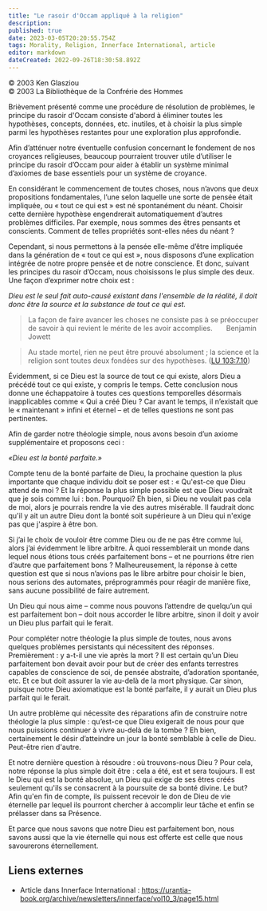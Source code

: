 ```yaml
---
title: "Le rasoir d'Occam appliqué à la religion"
description: 
published: true
date: 2023-03-05T20:20:55.754Z
tags: Morality, Religion, Innerface International, article
editor: markdown
dateCreated: 2022-09-26T18:30:58.892Z
---
```


<p class="v-card v-sheet theme--light gray lighten-3 px-2">© 2003 Ken Glasziou<br>© 2003 La Bibliothèque de la Confrérie des Hommes</p>


Brièvement présenté comme une procédure de résolution de problèmes, le principe du rasoir d'Occam consiste d'abord à éliminer toutes les hypothèses, concepts, données, etc. inutiles, et à choisir la plus simple parmi les hypothèses restantes pour une exploration plus approfondie.

Afin d’atténuer notre éventuelle confusion concernant le fondement de nos croyances religieuses, beaucoup pourraient trouver utile d’utiliser le principe du rasoir d’Occam pour aider à établir un système minimal d’axiomes de base essentiels pour un système de croyance.

En considérant le commencement de toutes choses, nous n’avons que deux propositions fondamentales, l’une selon laquelle une sorte de pensée était impliquée, ou « tout ce qui est » est né spontanément du néant. Choisir cette dernière hypothèse engendrerait automatiquement d’autres problèmes difficiles. Par exemple, nous sommes des êtres pensants et conscients. Comment de telles propriétés sont-elles nées du néant ?

Cependant, si nous permettons à la pensée elle-même d’être impliquée dans la génération de « tout ce qui est », nous disposons d’une explication intégrée de notre propre pensée et de notre conscience. Et donc, suivant les principes du rasoir d’Occam, nous choisissons le plus simple des deux. Une façon d’exprimer notre choix est :

_Dieu est le seul fait auto-causé existant dans l'ensemble de la réalité, il doit donc être la source et la substance de tout ce qui est._

> La façon de faire avancer les choses ne consiste pas à se préoccuper de savoir à qui revient le mérite de les avoir accomplies.
> &nbsp; &nbsp; &nbsp; Benjamin Jowett

> Au stade mortel, rien ne peut être prouvé absolument ; la science et la religion sont toutes deux fondées sur des hypothèses. (<a id="a26_129"></a>[LU 103:7.10](/fr/The_Urantia_Book/103#p7_10))

Évidemment, si ce Dieu est la source de tout ce qui existe, alors Dieu a précédé tout ce qui existe, y compris le temps. Cette conclusion nous donne une échappatoire à toutes ces questions temporelles désormais inapplicables comme « Qui a créé Dieu ? Car avant le temps, il n’existait que le « maintenant » infini et éternel – et de telles questions ne sont pas pertinentes.

Afin de garder notre théologie simple, nous avons besoin d’un axiome supplémentaire et proposons ceci :

_«Dieu est la bonté parfaite.»_

Compte tenu de la bonté parfaite de Dieu, la prochaine question la plus importante que chaque individu doit se poser est : « Qu'est-ce que Dieu attend de moi ? Et la réponse la plus simple possible est que Dieu voudrait que je sois comme lui : bon. Pourquoi? Eh bien, si Dieu ne voulait pas cela de moi, alors je pourrais rendre la vie des autres misérable. Il faudrait donc qu'il y ait un autre Dieu dont la bonté soit supérieure à un Dieu qui n'exige pas que j'aspire à être bon.

Si j’ai le choix de vouloir être comme Dieu ou de ne pas être comme lui, alors j’ai évidemment le libre arbitre. À quoi ressemblerait un monde dans lequel nous étions tous créés parfaitement bons – et ne pourrions être rien d’autre que parfaitement bons ? Malheureusement, la réponse à cette question est que si nous n’avions pas le libre arbitre pour choisir le bien, nous serions des automates, préprogrammés pour réagir de manière fixe, sans aucune possibilité de faire autrement.

Un Dieu qui nous aime – comme nous pouvons l’attendre de quelqu’un qui est parfaitement bon – doit nous accorder le libre arbitre, sinon il doit y avoir un Dieu plus parfait qui le ferait.

Pour compléter notre théologie la plus simple de toutes, nous avons quelques problèmes persistants qui nécessitent des réponses. Premièrement : y a-t-il une vie après la mort ? Il est certain qu’un Dieu parfaitement bon devait avoir pour but de créer des enfants terrestres capables de conscience de soi, de pensée abstraite, d’adoration spontanée, etc. Et ce but doit assurer la vie au-delà de la mort physique. Car sinon, puisque notre Dieu axiomatique est la bonté parfaite, il y aurait un Dieu plus parfait qui le ferait.

Un autre problème qui nécessite des réparations afin de construire notre théologie la plus simple : qu’est-ce que Dieu exigerait de nous pour que nous puissions continuer à vivre au-delà de la tombe ? Eh bien, certainement le désir d’atteindre un jour la bonté semblable à celle de Dieu. Peut-être rien d'autre.

Et notre dernière question à résoudre : où trouvons-nous Dieu ? Pour cela, notre réponse la plus simple doit être : cela a été, est et sera toujours. Il est le Dieu qui est la bonté absolue, un Dieu qui exige de ses êtres créés seulement qu'ils se consacrent à la poursuite de sa bonté divine. Le but? Afin qu'en fin de compte, ils puissent recevoir le don de Dieu de vie éternelle par lequel ils pourront chercher à accomplir leur tâche et enfin se prélasser dans sa Présence.

Et parce que nous savons que notre Dieu est parfaitement bon, nous savons aussi que la vie éternelle qui nous est offerte est celle que nous savourerons éternellement.

## Liens externes

- Article dans Innerface International : https://urantia-book.org/archive/newsletters/innerface/vol10_3/page15.html



